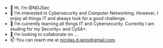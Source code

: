 - 👋 Hi, I’m @NDJSec
- 👀 I’m interested in Cybersecurity and Computer Networking. However, I enjoy all things IT and always look for a good challenge.
- 🌱 I’m currently learning all things IT and Cybersecurity. Currently I am studing for my Security+ and CySA+. 
- 💞️ I’m looking to collaborate on ...
- 📫 You can reach me at nicolas.d.janis@gmail.com. 

<!---
NDJSec/NDJSec is a ✨ special ✨ repository because its `README.md` (this file) appears on your GitHub profile.
You can click the Preview link to take a look at your changes.
--->
